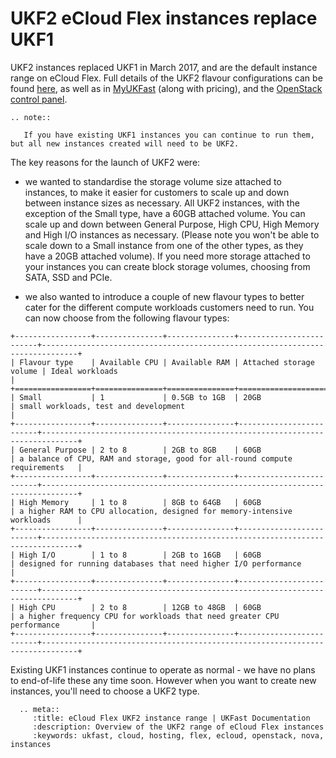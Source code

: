 
# UKF2 eCloud Flex instances replace UKF1

UKF2 instances replaced UKF1 in March 2017, and are the default instance range on eCloud Flex. Full details of the UKF2 flavour configurations can be found [here](/cloud/flex/nova/flavour_sizes.html), as well as in [MyUKFast](https://my.ukfast.co.uk/ecloud-flex/16029/pricing.php) (along with pricing), and the [OpenStack control panel](https://api.openstack.ecloud.co.uk/project/instances/).  
```eval_rst
.. note::

   If you have existing UKF1 instances you can continue to run them, but all new instances created will need to be UKF2.

```  

The key reasons for the launch of UKF2 were: 

- we wanted to standardise the storage volume size attached to instances, to make it easier for customers to scale up and down between instance sizes as necessary.  All UKF2 instances, with the exception of the Small type, have a 60GB attached volume.  You can scale up and down between General Purpose, High CPU, High Memory and High I/O instances as necessary.  (Please note you won't be able to scale down to a Small instance from one of the other types, as they have a 20GB attached volume).  If you need more storage attached to your instances you can create block storage volumes, choosing from SATA, SSD and PCIe.

- we also wanted to introduce a couple of new flavour types to better cater for the different compute workloads customers need to run.  You can now choose from the following flavour types:

```eval_rst
+-----------------+---------------+---------------+-------------------------+------------------------------------------------------------------------------+
| Flavour type    | Available CPU | Available RAM | Attached storage volume | Ideal workloads                                                              |
+=================+===============+===============+=========================+==============================================================================+
| Small           | 1             | 0.5GB to 1GB  | 20GB                    | small workloads, test and development                                        |
+-----------------+---------------+---------------+-------------------------+------------------------------------------------------------------------------+
| General Purpose | 2 to 8        | 2GB to 8GB    | 60GB                    | a balance of CPU, RAM and storage, good for all-round compute requirements   |
+-----------------+---------------+---------------+-------------------------+------------------------------------------------------------------------------+
| High Memory     | 1 to 8        | 8GB to 64GB   | 60GB                    | a higher RAM to CPU allocation, designed for memory-intensive workloads      |
+-----------------+---------------+---------------+-------------------------+------------------------------------------------------------------------------+
| High I/O        | 1 to 8        | 2GB to 16GB   | 60GB                    | designed for running databases that need higher I/O performance              |
+-----------------+---------------+---------------+-------------------------+------------------------------------------------------------------------------+
| High CPU        | 2 to 8        | 12GB to 48GB  | 60GB                    | a higher frequency CPU for workloads that need greater CPU performance       |
+-----------------+---------------+---------------+-------------------------+------------------------------------------------------------------------------+
```

Existing UKF1 instances continue to operate as normal - we have no plans to end-of-life these any time soon.  However when you want to create new instances, you'll need to choose a UKF2 type.


 ```eval_rst
   .. meta::
      :title: eCloud Flex UKF2 instance range | UKFast Documentation
      :description: Overview of the UKF2 range of eCloud Flex instances
      :keywords: ukfast, cloud, hosting, flex, ecloud, openstack, nova, instances
      
